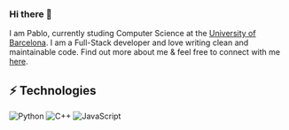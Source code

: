 ### Hi there 👋

I am Pablo, currently studing Computer Science at the [University of Barcelona](https://mat.ub.edu/). I am a Full-Stack developer and love writing clean and maintainable code. Find out more about me & feel free to connect with me [here](https://www.linkedin.com/in/pablomariaarranzpou/).


## ⚡ Technologies

![Python](https://img.shields.io/badge/-Python-black?style=flat-square&logo=Python)
![C++](https://img.shields.io/badge/-C++-00599C?style=flat-square&logo=c)
![JavaScript](https://img.shields.io/badge/-JavaScript-black?style=flat-square&logo=javascript)

